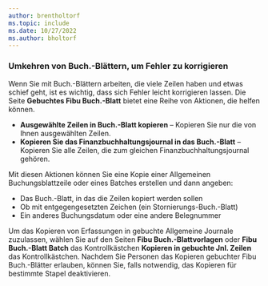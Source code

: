 ```yaml
---
author: brentholtorf
ms.topic: include
ms.date: 10/27/2022
ms.author: bholtorf
---
```


### Umkehren von Buch.-Blättern, um Fehler zu korrigieren

Wenn Sie mit Buch.-Blättern arbeiten, die viele Zeilen haben und etwas schief geht, ist es wichtig, dass sich Fehler leicht korrigieren lassen. Die Seite **Gebuchtes Fibu Buch.-Blatt** bietet eine Reihe von Aktionen, die helfen können.

* **Ausgewählte Zeilen in Buch.-Blatt kopieren** – Kopieren Sie nur die von Ihnen ausgewählten Zeilen.
* **Kopieren Sie das Finanzbuchhaltungsjournal in das Buch.-Blatt** – Kopieren Sie alle Zeilen, die zum gleichen Finanzbuchhaltungsjournal gehören.

Mit diesen Aktionen können Sie eine Kopie einer Allgemeinen Buchungsblattzeile oder eines Batches erstellen und dann angeben:

* Das Buch.-Blatt, in das die Zeilen kopiert werden sollen
* Ob mit entgegengesetzten Zeichen (ein Stornierungs-Buch.-Blatt)
* Ein anderes Buchungsdatum oder eine andere Belegnummer

Um das Kopieren von Erfassungen in gebuchte Allgemeine Journale zuzulassen, wählen Sie auf den Seiten **Fibu Buch.-Blattvorlagen** oder **Fibu Buch.-Blatt Batch** das Kontrollkästchen **Kopieren in gebuchte Jnl. Zeilen** das Kontrollkästchen. Nachdem Sie Personen das Kopieren gebuchter Fibu Buch.-Blätter erlauben, können Sie, falls notwendig, das Kopieren für bestimmte Stapel deaktivieren.